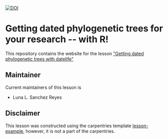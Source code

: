 [![DOI](https://zenodo.org/badge/406901925.svg)](https://zenodo.org/badge/latestdoi/406901925)

# Getting dated phylogenetic trees for your research -- with R!

This repository contains the website for the lesson ["Getting dated phylogenetic trees with datelife"](https://lunasare.github.io/r_datelife_lesson/)


## Maintainer

Current maintainers of this lesson is

* Luna L. Sanchez Reyes

<!-- ## Authors

A list of contributors to the lesson can be found in [AUTHORS](AUTHORS) -->

<!-- ## Citation

To cite this lesson, please consult with [CITATION](CITATION) -->

## Disclaimer

This lesson was constructed using the carpentries template [lesson-example](https://carpentries.github.io/lesson-example), however, it is not a part of the carpentries.
